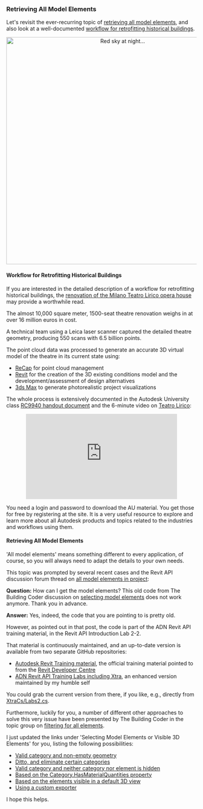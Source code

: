 <head>
<meta http-equiv="Content-Type" content="text/html; charset=utf-8">
<link rel="stylesheet" type="text/css" href="bc.css">
<script src="run_prettify.js" type="text/javascript"></script>
<!---
<script src="https://google-code-prettify.googlecode.com/svn/loader/run_prettify.js" type="text/javascript"></script>
-->
</head>

<!---

11383242 [Get Model Elements]
11378249 [All model elements in project]
http://forums.autodesk.com/t5/revit-api/all-model-elements-in-project/m-p/5972035

#dotnet #csharp
#fsharp #python
#grevit
#responsivedesign #typepad
#ah8 #augi #dotnet
#stingray #rendering
#3dweb #3dviewapi #html5 #threejs #webgl #3d #mobile #vr #ecommerce
#Markdown #Fusion360 #Fusion360Hackathon
#javascript
#RestSharp #restapi
#mongoosejs #mongodb #nodejs
#rtceur
#xaml
#3dweb #a360 #3dwebaccel #webgl @adskForge

Revit API, Jeremy Tammik, akn_include

Retrieving All Model Elements #revitapi #bim #aec #3dwebcoder #adsk @AutodeskReCap @Adsk3dsMax @AutodeskRevit

Let's revisit the ever-recurring topic of <b>retrieving all model elements</b>, and also look at a well-documented workflow for retrofitting historical buildings, the renovation of the Milano Teatro Lirico opera house...

-->

### Retrieving All Model Elements

Let's revisit the ever-recurring topic of [retrieving all model elements](#3), and also look at a
well-documented [workflow for retrofitting historical buildings](#2).

<center>
<img src="/p/2015/2015-12-24_binnningen/499_cropped_600x270.jpg" alt="Red sky at night..." width="600">
</center>


#### <a name="2"></a>Workflow for Retrofitting Historical Buildings

If you are interested in the detailed description of a workflow for retrofitting historical buildings,
the [renovation of the Milano Teatro Lirico opera house](http://forums.autodesk.com/t5/reality-computing/renovating-milan-s-teatro-lirico-opera-house/ba-p/5976733) may
provide a worthwhile read.

The almost 10,000 square meter, 1500-seat theatre renovation weighs in at over 16 million euros in cost.

A technical team using a Leica laser scanner captured the detailed theatre geometry, producing 550 scans with 6.5 billion points.

The point cloud data was processed to generate an accurate 3D virtual model of the theatre in its current state using:

- [ReCap](https://recap.autodesk.com) for point cloud management
- [Revit](http://www.autodesk.com/products/revit-family/overview) for the creation of the 3D existing conditions model and the development/assessment of design alternatives
- [3ds Max](http://www.autodesk.com/products/3ds-max/overview) to generate photorealistic project visualizations

The whole process is extensively documented in the Autodesk University class [RC9940 handout document](http://au.autodesk.com/au-online/classes-on-demand/class-catalog/2015/recap/rc9940) and
the 6-minute video on [Teatro Lirico](https://www.youtube.com/watch?v=2hSZbkB00q8):

<center>
<iframe width="400" height="225" src="https://www.youtube.com/embed/2hSZbkB00q8?rel=0" frameborder="0" allowfullscreen></iframe>
</center>

You need a login and password to download the AU material.
You get those for free by registering at the site.
It is a very useful resource to explore and learn more about all Autodesk products and topics related to the industries and workflows using them.


#### <a name="3"></a>Retrieving All Model Elements

'All model elements' means something different to every application, of course, so you will always need to adapt the details to your own needs.

This topic was prompted by several recent cases and the Revit API discussion forum thread
on [all model elements in project](http://forums.autodesk.com/t5/revit-api/all-model-elements-in-project/m-p/5972035):

**Question:** How can I get the model elements?
This old code from The Building Coder discussion
on [selecting model elements](http://thebuildingcoder.typepad.com/blog/2009/05/selecting-model-elements.html) does not work anymore.
Thank you in advance.

**Answer:** Yes, indeed, the code that you are pointing to is pretty old.

However, as pointed out in that post, the code is part of the ADN Revit API training material, in the Revit API Introduction Lab 2-2.

That material is continuously maintained, and an up-to-date version is available from two separate GitHub repositories:

- [Autodesk Revit Training material](https://github.com/ADN-DevTech/RevitTrainingMaterial), the official training material pointed to from the [Revit Developer Centre](http://www.autodesk.com/developrevit)
- [ADN Revit API Training Labs including Xtra](https://github.com/jeremytammik/AdnRevitApiLabsXtra), an enhanced version maintained by my humble self

You could grab the current version from there, if you like, e.g., directly
from [XtraCs/Labs2.cs](https://github.com/jeremytammik/AdnRevitApiLabsXtra/blob/master/XtraCs/Labs2.cs#L506-L686).

Furthermore, luckily for you, a number of different other approaches to solve this very issue have been presented by The Building Coder in the topic group on [filtering for all elements](http://thebuildingcoder.typepad.com/blog/about-the-author.html#5.9).

I just updated the links under 'Selecting Model Elements or Visible 3D Elements' for you, listing the following possibilities:

- [Valid category and non-empty geometry](http://thebuildingcoder.typepad.com/blog/2009/05/selecting-model-elements.html)
- [Ditto, and eliminate certain categories](http://thebuildingcoder.typepad.com/blog/2009/11/select-model-elements-2.html)
- [Valid category and neither category nor element is hidden](http://thebuildingcoder.typepad.com/blog/2009/11/visible-elements.html)
- [Based on the Category.HasMaterialQuantities property](http://thebuildingcoder.typepad.com/blog/2010/10/selecting-model-elements.html)
- [Based on the elements visible in a default 3D view](http://thebuildingcoder.typepad.com/blog/2010/10/model-elements-revisited.html)
- [Using a custom exporter](http://thebuildingcoder.typepad.com/blog/2013/08/determining-absolutely-all-visible-elements.html)

I hope this helps.

